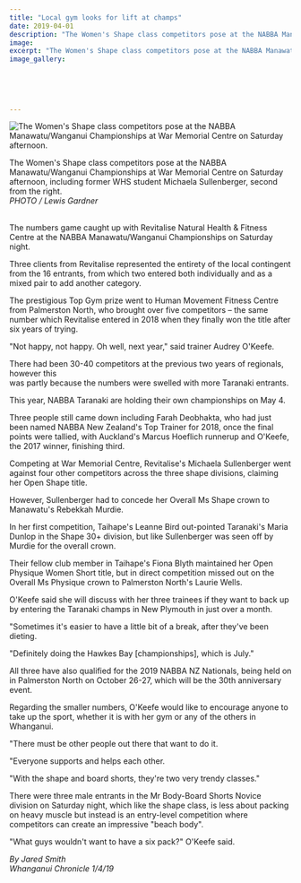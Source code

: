 ```yaml
---
title: "Local gym looks for lift at champs"
date: 2019-04-01
description: "The Women's Shape class competitors pose at the NABBA Manawatu/Wanganui Champs, including Michaela Sullenberger..."
image: 
excerpt: "The Women's Shape class competitors pose at the NABBA Manawatu/Wanganui Championships at War Memorial Centre on Saturday afternoon, including former WHS student Michaela Sullenberger, second from the right."
image_gallery:
    
    
    
    
    
---
```


<p><span><img src="https://www.nzherald.co.nz/resizer/FVE8ExjhcL1t383EKvykquoTZxI=/620x349/smart/filters:quality(70)/arc-anglerfish-syd-prod-nzme.s3.amazonaws.com/public/MDTYIN64ENAM5PHF75G3V5KHSM.jpg" alt="The Women's Shape class competitors pose at the NABBA Manawatu/Wanganui Championships at War Memorial Centre on Saturday afternoon." /></span></p>
<p><span>The Women's Shape class competitors pose at the NABBA Manawatu/Wanganui Championships at War Memorial Centre on Saturday afternoon, including former WHS student&nbsp;<span>Michaela Sullenberger, second from the right.<br /><em>PHOTO / Lewis Gardner</em></span></span></p>
<p class="element element-paragraph"><br />The numbers game caught up with Revitalise Natural Health &amp; Fitness Centre at the NABBA Manawatu/Wanganui Championships on Saturday night.</p>
<p class="element element-paragraph">Three clients from Revitalise represented the entirety of the local contingent from the 16 entrants, from which two entered both individually and as a mixed pair to add another category.</p>
<p class="element element-paragraph">The prestigious Top Gym prize went to Human Movement Fitness Centre from Palmerston North, who brought over five competitors &ndash; the same number which Revitalise entered in 2018 when they finally won the title after six years of trying.</p>
<p class="element element-paragraph">"Not happy, not happy. Oh well, next year," said trainer Audrey O'Keefe.</p>
<p class="element element-paragraph">There had been 30-40 competitors at the previous two years of regionals, however this&nbsp;<br />was partly because the numbers were swelled with more Taranaki entrants.</p>
<p class="element element-paragraph">This year, NABBA Taranaki are holding their own championships on May 4.</p>
<p class="element element-paragraph">Three people still came down including Farah Deobhakta, who had just been named NABBA New Zealand's Top Trainer for 2018, once the final points were tallied, with Auckland's Marcus Hoeflich runnerup and O'Keefe, the 2017 winner, finishing third.</p>
<p class="element element-paragraph">Competing at War Memorial Centre, Revitalise's Michaela Sullenberger went against four other competitors across the three shape divisions, claiming her Open Shape title.</p>
<p class="element element-paragraph">However, Sullenberger had to concede her Overall Ms Shape crown to Manawatu's Rebekkah Murdie.</p>
<p class="element element-paragraph">In her first competition, Taihape's Leanne Bird out-pointed Taranaki's Maria Dunlop in the Shape 30+ division, but like Sullenberger was seen off by Murdie for the overall crown.</p>
<p class="element element-paragraph">Their fellow club member in Taihape's Fiona Blyth maintained her Open Physique Women Short title, but in direct competition missed out on the Overall Ms Physique crown to Palmerston North's Laurie Wells.</p>
<p class="element element-paragraph">O'Keefe said she will discuss with her three trainees if they want to back up by entering the Taranaki champs in New Plymouth in just over a month.</p>
<p class="element element-paragraph">"Sometimes it's easier to have a little bit of a break, after they've been dieting.</p>
<p class="element element-paragraph">"Definitely doing the Hawkes Bay [championships], which is July."</p>
<p class="element element-paragraph">All three have also qualified for the 2019 NABBA NZ Nationals, being held on in Palmerston North on October 26-27, which will be the 30th anniversary event.</p>
<p class="element element-paragraph">Regarding the smaller numbers, O'Keefe would like to encourage anyone to take up the sport, whether it is with her gym or any of the others in Whanganui.</p>
<p class="element element-paragraph">"There must be other people out there that want to do it.</p>
<p class="element element-paragraph">"Everyone supports and helps each other.</p>
<p class="element element-paragraph">"With the shape and board shorts, they're two very trendy classes."</p>
<p class="element element-paragraph">There were three male entrants in the Mr Body-Board Shorts Novice division on Saturday night, which like the shape class, is less about packing on heavy muscle but instead is an entry-level competition where competitors can create an impressive "beach body".</p>
<p class="element element-paragraph">"What guys wouldn't want to have a six pack?" O'Keefe said.</p>
<p><span><span><em>By Jared Smith<br />Whanganui Chronicle 1/4/19</em></span></span></p>

